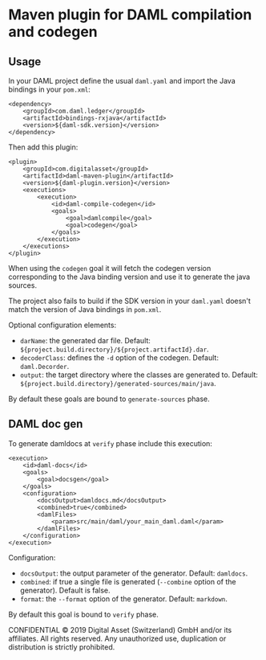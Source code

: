 # Maven plugin for DAML compilation and codegen

## Usage

In your DAML project define the usual `daml.yaml` and import the Java bindings in your `pom.xml`:
```
<dependency>
    <groupId>com.daml.ledger</groupId>
    <artifactId>bindings-rxjava</artifactId>
    <version>${daml-sdk.version}</version>
</dependency>
```

Then add this plugin:

```
<plugin>
    <groupId>com.digitalasset</groupId>
    <artifactId>daml-maven-plugin</artifactId>
    <version>${daml-plugin.version}</version>
    <executions>
        <execution>
            <id>daml-compile-codegen</id>
            <goals>
                <goal>damlcompile</goal>
                <goal>codegen</goal>
            </goals>
        </execution>
    </executions>
</plugin>
```

When using the `codegen` goal it will fetch the codegen version corresponding to the Java binding version and use it to 
generate the java sources.

The project also fails to build if the SDK version in your `daml.yaml` doesn't match the version of Java bindings in `pom.xml`.

Optional configuration elements:
* `darName`: the generated dar file. Default: `${project.build.directory}/${project.artifactId}.dar`.
* `decoderClass`: defines the `-d` option of the codegen. Default: `daml.Decorder`.
* `output`: the target directory where the classes are generated to. Default: `${project.build.directory}/generated-sources/main/java`.

By default these goals are bound to `generate-sources` phase.

## DAML doc gen

To generate damldocs at `verify` phase include this execution:
```
<execution>
    <id>daml-docs</id>
    <goals>
        <goal>docsgen</goal>
    </goals>
    <configuration>
        <docsOutput>damldocs.md</docsOutput>
        <combined>true</combined>
        <damlFiles>
            <param>src/main/daml/your_main_daml.daml</param>
        </damlFiles>
    </configuration>
</execution>
```

Configuration:
* `docsOutput`: the output parameter of the generator. Default: `damldocs`.
* `combined`: if true a single file is generated (`--combine` option of the generator). Default is false.
* `format`: the `--format` option of the generator. Default: `markdown`.

By default this goal is bound to `verify` phase.

CONFIDENTIAL © 2019 Digital Asset (Switzerland) GmbH and/or its affiliates. All rights reserved.
Any unauthorized use, duplication or distribution is strictly prohibited.



